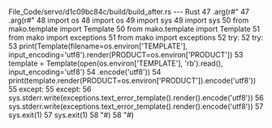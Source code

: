 File_Code/servo/d1c09bc84c/build/build_after.rs --- Rust
47         .arg(r#"                                                                                                                                          47         .arg(r#"
48 import os                                                                                                                                                 48 import os
49 import sys                                                                                                                                                49 import sys
50 from mako.template import Template                                                                                                                        50 from mako.template import Template
51 from mako import exceptions                                                                                                                               51 from mako import exceptions
52 try:                                                                                                                                                      52 try:
53     print(Template(filename=os.environ['TEMPLATE'], input_encoding='utf8').render(PRODUCT=os.environ['PRODUCT'])                                          53     template = Template(open(os.environ['TEMPLATE'], 'rb').read(), input_encoding='utf8')
54                                                                           .encode('utf8'))                                                                54     print(template.render(PRODUCT=os.environ['PRODUCT']).encode('utf8'))
55 except:                                                                                                                                                   55 except:
56     sys.stderr.write(exceptions.text_error_template().render().encode('utf8'))                                                                            56     sys.stderr.write(exceptions.text_error_template().render().encode('utf8'))
57     sys.exit(1)                                                                                                                                           57     sys.exit(1)
58 "#)                                                                                                                                                       58 "#)

